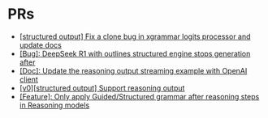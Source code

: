 # PRs

- [[structured output] Fix a clone bug in xgrammar logits processor and update docs](https://github.com/vllm-project/vllm/pull/14114)
- [[Bug]: DeepSeek R1 with outlines structured engine stops generation after </think>](https://github.com/vllm-project/vllm/issues/14113)
- [[Doc]: Update the reasoning output streaming example with OpenAI client](https://github.com/vllm-project/vllm/issues/14070)
- [[v0][structured output] Support reasoning output](https://github.com/vllm-project/vllm/pull/12955)
- [[Feature]: Only apply Guided/Structured grammar after reasoning steps in Reasoning models](https://github.com/vllm-project/vllm/issues/12619)
